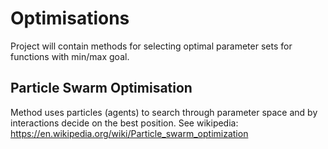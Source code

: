 # Optimisations

Project will contain methods for selecting optimal parameter sets for functions with min/max goal.

## Particle Swarm Optimisation
Method uses particles (agents) to search through parameter space and by interactions decide on the best position.
See wikipedia: https://en.wikipedia.org/wiki/Particle_swarm_optimization
